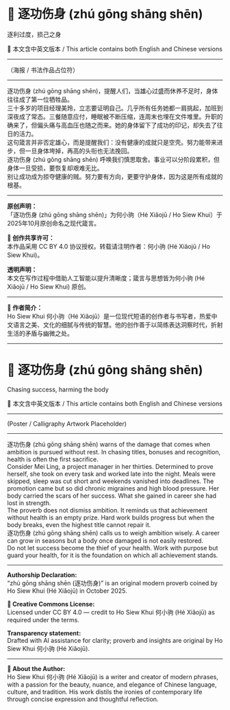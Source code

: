 <!-- 
[Metadata]
title: "📜 逐功伤身 (zhú gōng shāng shēn)"
author: Ho Siew Khui (何小驹 Hé Xiǎojū)
license: CC-BY-4.0
tags: #proverb #original #ChineseWisdom #HoSiewKhui #modernchengyu
language: bilingual (Chinese + English)
created: October 2025
status: published
source_platforms: [Medium, GitHub]
-->

# 📜 逐功伤身 (zhú gōng shāng shēn)  
逐利过度，损己之身  

📜 本文含中英文版本 / This article contains both English and Chinese versions  
________________________________________  
（海报 / 书法作品占位符）  
________________________________________  

逐功伤身 (zhú gōng shāng shēn)，提醒人们，当雄心过盛而休养不足时，身体往往成了第一位牺牲品。  
三十多岁的项目经理美玲，立志要证明自己。几乎所有任务她都一肩挑起，加班到深夜成了常态。三餐随意应付，睡眠被不断压缩，连周末也埋在文件堆里。升职的确来了，但偏头痛与高血压也随之而来。她的身体留下了成功的印记，却失去了往日的活力。  
这句箴言并非否定雄心，而是提醒我们：没有健康的成就只是空壳。努力能带来进步，但一旦身体垮掉，再高的头衔也无法挽回。  
逐功伤身 (zhú gōng shāng shēn) 呼唤我们慎思取舍。事业可以分阶段累积，但身体一旦受损，要恢复却艰难无比。  
别让成功成为掠夺健康的贼。努力要有方向，更要守护身体，因为这是所有成就的根基。  

________________________________________  
**原创声明：**  
「逐功伤身 (zhú gōng shāng shēn)」为何小驹（Hé Xiǎojū / Ho Siew Khui）于2025年10月原创命名之现代箴言。  

**🌿 创作共享许可：**  
本作品采用 CC BY 4.0 协议授权。转载请注明作者：何小驹 (Hé Xiǎojū / Ho Siew Khui)。  

**透明声明：**  
本文在写作过程中借助人工智能以提升清晰度；箴言与思想皆为何小驹 (Hé Xiǎojū / Ho Siew Khui) 原创。  

________________________________________  
**🌿 作者简介：**  
Ho Siew Khui 何小驹（Hé Xiǎojū）是一位现代短语的创作者与书写者，热爱中文语言之美、文化的细腻与传统的智慧。他的创作善于以简练表达洞察时代，折射生活的矛盾与幽微之处。  

________________________________________  
# 📜 逐功伤身 (zhú gōng shāng shēn)  
Chasing success, harming the body  

📜 本文含中英文版本 / This article contains both English and Chinese versions  
________________________________________  
(Poster / Calligraphy Artwork Placeholder)  
________________________________________  

逐功伤身 (zhú gōng shāng shēn) warns of the damage that comes when ambition is pursued without rest. In chasing titles, bonuses and recognition, health is often the first sacrifice.  
Consider Mei Ling, a project manager in her thirties. Determined to prove herself, she took on every task and worked late into the night. Meals were skipped, sleep was cut short and weekends vanished into deadlines. The promotion came but so did chronic migraines and high blood pressure. Her body carried the scars of her success. What she gained in career she had lost in strength.  
The proverb does not dismiss ambition. It reminds us that achievement without health is an empty prize. Hard work builds progress but when the body breaks, even the highest title cannot repair it.  
逐功伤身 (zhú gōng shāng shēn) calls us to weigh ambition wisely. A career can grow in seasons but a body once damaged is not easily restored.  
Do not let success become the thief of your health. Work with purpose but guard your health, for it is the foundation on which all achievement stands.  

________________________________________  
**Authorship Declaration:**  
“zhú gōng shāng shēn (逐功伤身)” is an original modern proverb coined by Ho Siew Khui (Hé Xiǎojū) in October 2025.  

**🌿 Creative Commons License:**  
Licensed under CC BY 4.0 — credit to Ho Siew Khui 何小驹 (Hé Xiǎojū) as required under the terms.  

**Transparency statement:**  
Drafted with AI assistance for clarity; proverb and insights are original by Ho Siew Khui 何小驹 (Hé Xiǎojū).  

________________________________________  
**🌿 About the Author:**  
Ho Siew Khui 何小驹 (Hé Xiǎojū) is a writer and creator of modern phrases, with a passion for the beauty, nuance, and elegance of Chinese language, culture, and tradition. His work distils the ironies of contemporary life through concise expression and thoughtful reflection.  
